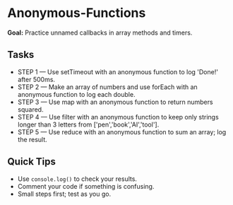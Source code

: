 # Anonymous-Functions

**Goal:** Practice unnamed callbacks in array methods and timers.

## Tasks
- STEP 1 — Use setTimeout with an anonymous function to log 'Done!' after 500ms.
- STEP 2 — Make an array of numbers and use forEach with an anonymous function to log each double.
- STEP 3 — Use map with an anonymous function to return numbers squared.
- STEP 4 — Use filter with an anonymous function to keep only strings longer than 3 letters from ['pen','book','AI','tool'].
- STEP 5 — Use reduce with an anonymous function to sum an array; log the result.

## Quick Tips
- Use `console.log()` to check your results.
- Comment your code if something is confusing.
- Small steps first; test as you go.